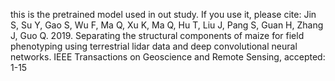 this is the pretrained model used in out study.
If you use it, please cite: Jin S, Su Y, Gao S, Wu F, Ma Q, Xu K, Ma Q, Hu T, Liu J, Pang S, Guan H, Zhang J, Guo Q. 2019. Separating the structural components of maize for field phenotyping using terrestrial lidar data and deep convolutional neural networks. IEEE Transactions on Geoscience and Remote Sensing, accepted: 1-15
